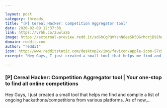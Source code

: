 ```yaml
---

layout: post
category: threads
title: "[P] Cereal Hacker: Competition Aggregator tool"
date: 2020-02-09 12:37:38
link: https://vrhk.co/2uwla26
image: https://external-preview.redd.it/sdGhCgPQVYsnN6eeSk5DGrMcrjB91hwmWnYazZT1KW0.jpg?width=1000&height=523.560209424&auto=webp&s=a6e098575a358d35942b91eca6eca9e2eb095b15
domain: reddit.com
author: "reddit"
icon: http://www.redditstatic.com/desktop2x/img/favicon/apple-icon-57x57.png
excerpt: "Hey Guys, I just created a small tool that helps me find and compile a list of ongoing hackathons/competitions from various platforms. As of now,..."

---
```


### [P] Cereal Hacker: Competition Aggregator tool | Your one-stop to find all online competitions

Hey Guys, I just created a small tool that helps me find and compile a list of ongoing hackathons/competitions from various platforms. As of now,...